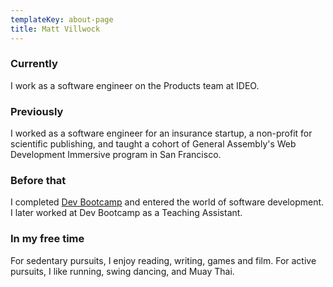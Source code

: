 ```yaml
---
templateKey: about-page
title: Matt Villwock
---
```


### Currently
I work as a software engineer on the Products team at IDEO.

### Previously
I worked as a software engineer for an insurance startup, a non-profit for scientific publishing, and taught a cohort of General Assembly's Web Development Immersive program in San Francisco.

### Before that
I completed [Dev Bootcamp](https://en.wikipedia.org/wiki/Dev_Bootcamp) and entered the world of software development. I later worked at Dev Bootcamp as a Teaching Assistant.

### In my free time
For sedentary pursuits, I enjoy reading, writing, games and film.
For active pursuits, I like running, swing dancing, and Muay Thai.
